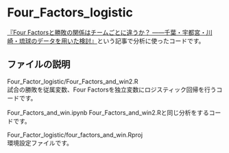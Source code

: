 # Four_Factors_logistic
[『Four Factorsと勝敗の関係はチームごとに違うか？ ――千葉・宇都宮・川崎・琉球のデータを用いた検討』](https://rnsr0371.boy.jp/2021/08/21/four_factors_logistic-2/)という記事で分析に使ったコードです。  

## ファイルの説明  
Four_Factor_logistic/Four_Factors_and_win2.R  
試合の勝敗を従属変数、Four Factorsを独立変数にロジスティック回帰を行うコードです。  

Four_Factors_and_win.ipynb
Four_Factors_and_win2.Rと同じ分析をするコードです。

Four_Factor_logistic/four_factors_and_win.Rproj  
環境設定ファイルです。
